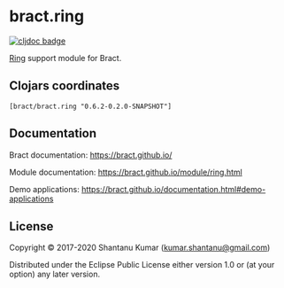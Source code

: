 # bract.ring

[![cljdoc badge](https://cljdoc.org/badge/bract/bract.ring)](https://cljdoc.org/d/bract/bract.ring)

[Ring](https://github.com/ring-clojure) support module for Bract.


## Clojars coordinates

`[bract/bract.ring "0.6.2-0.2.0-SNAPSHOT"]`


## Documentation

Bract documentation: https://bract.github.io/

Module documentation: https://bract.github.io/module/ring.html

Demo applications: https://bract.github.io/documentation.html#demo-applications


## License

Copyright © 2017-2020 Shantanu Kumar (kumar.shantanu@gmail.com)

Distributed under the Eclipse Public License either version 1.0 or (at
your option) any later version.
